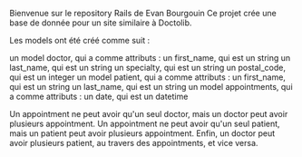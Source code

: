 Bienvenue sur le repository Rails de Evan Bourgouin
Ce projet crée une base de donnée pour un site similaire à Doctolib.

Les models ont été créé comme suit :

un model doctor, qui a comme attributs :
    un first_name, qui est un string
    un last_name, qui est un string
    un specialty, qui est un string
    un postal_code, qui est un integer
un model patient, qui a comme attributs :
    un first_name, qui est un string
    un last_name, qui est un string
un model appointments, qui a comme attributs :
    un date, qui est un datetime

Un appointment ne peut avoir qu'un seul doctor, mais un doctor peut avoir plusieurs appointment. Un appointment ne peut avoir qu'un seul patient, mais un patient peut avoir plusieurs appointment. Enfin, un doctor peut avoir plusieurs patient, au travers des appointments, et vice versa.
